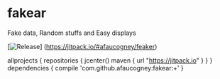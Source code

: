 # fakear
Fake data, Random stuffs and Easy displays

[![Release](https://jitpack.io/v/afaucogney/feaker.svg)]
(https://jitpack.io/#afaucogney/feaker)

allprojects {
        repositories {
            jcenter()
            maven { url "https://jitpack.io" }
        }
   }
   dependencies {
        compile 'com.github.afaucogney:fakear:+'
   }
